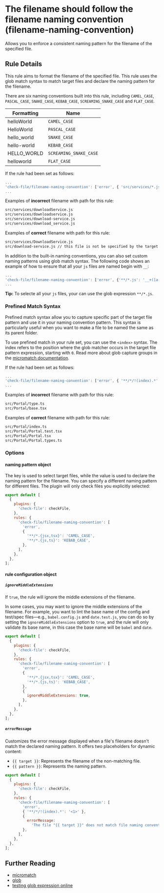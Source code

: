 # The filename should follow the filename naming convention (filename-naming-convention)

Allows you to enforce a consistent naming pattern for the filename of the specified file.

## Rule Details

This rule aims to format the filename of the specified file. This rule uses the glob match syntax to match target files and declare the naming pattern for the filename.

There are six naming conventions built into this rule, including `CAMEL_CASE`, `PASCAL_CASE`, `SNAKE_CASE`, `KEBAB_CASE`, `SCREAMING_SNAKE_CASE` and `FLAT_CASE`.

| Formatting  | Name                   |
| ----------- | ---------------------- |
| helloWorld  | `CAMEL_CASE`           |
| HelloWorld  | `PASCAL_CASE`          |
| hello_world | `SNAKE_CASE`           |
| hello-world | `KEBAB_CASE`           |
| HELLO_WORLD | `SCREAMING_SNAKE_CASE` |
| helloworld  | `FLAT_CASE`            |

If the rule had been set as follows:

```js
...
'check-file/filename-naming-convention': ['error', { 'src/services/*.js': 'PASCAL_CASE' }],
...
```

Examples of **incorrect** filename with path for this rule:

```sh
src/services/downloadService.js
src/services/downloadservice.js
src/services/download-service.js
src/services/download_service.js
```

Examples of **correct** filename with path for this rule:

```sh
src/services/DownloadService.js
src/download-service.js // this file is not be specified by the target pattern, so it is skipped
```

In addition to the built-in naming conventions, you can also set custom naming patterns using glob match syntax. The following code shows an example of how to ensure that all your `js` files are named begin with `__`:

```js
...
'check-file/filename-naming-convention': ['error', {'**/*.js': '__+([a-z])'}],
...
```

**Tip:** To selecte all your `js` files, your can use the glob expression `**/*.js`.

### Prefined Match Syntax

Prefined match syntax allow you to capture specific part of the target file pattern and use it in your naming convention pattern. This syntax is particularly useful when you want to make a file to be named the same as its parent folder.

To use prefined match in your rule set, you can use the `<index>` syntax. The index refers to the position where the glob matcher occurs in the target file pattern expression, starting with `0`. Read more about glob capture groups in the [micromatch documentation](https://github.com/micromatch/micromatch#capture).

If the rule had been set as follows:

```js
...
'check-file/filename-naming-convention': ['error', { '**/*/!(index).*': '<1>' }, { 'ignoreMiddleExtensions': true }],
...
```

Examples of **incorrect** filename with path for this rule:

```sh
src/Portal/type.ts
src/Portal/base.tsx
```

Examples of **correct** filename with path for this rule:

```sh
src/Portal/index.ts
src/Portal/Portal.test.tsx
src/Portal/Portal.tsx
src/Portal/Portal.types.ts
```

### Options

#### naming pattern object

The key is used to select target files, while the value is used to declare the naming pattern for the filename. You can specify a different naming pattern for different files. The plugin will only check files you explicitly selected:

```js
export default [
  {
    plugins: {
      'check-file': checkFile,
    },
    rules: {
      'check-file/filename-naming-convention': [
        'error',
        {
          '**/*.{jsx,tsx}': 'CAMEL_CASE',
          '**/*.{js,ts}': 'KEBAB_CASE',
        },
      ],
    },
  },
];
```

#### rule configuration object

##### `ignoreMiddleExtensions`

If `true`, the rule will ignore the middle extensions of the filename.

In some cases, you may want to ignore the middle extensions of the filename. For example, you want to lint the base name of the config and test/spec files—e.g., `babel.config.js` and `date.test.js`, you can do so by setting the `ignoreMiddleExtensions` option to `true`, and the rule will only validate its base name, in this case the base name will be `babel` and `date`.

```js
export default [
  {
    plugins: {
      'check-file': checkFile,
    },
    rules: {
      'check-file/filename-naming-convention': [
        'error',
        {
          '**/*.{jsx,tsx}': 'CAMEL_CASE',
          '**/*.{js,ts}': 'KEBAB_CASE',
        },
        {
          ignoreMiddleExtensions: true,
        },
      ],
    },
  },
];
```

##### `errorMessage`

Customizes the error message displayed when a file's filename doesn't match the declared naming pattern. It offers two placeholders for dynamic content:

- `{{ target }}`: Represents the filename of the non-matching file.
- `{{ pattern }}`: Represents the naming pattern.

```js
export default [
  {
    plugins: {
      'check-file': checkFile,
    },
    rules: {
      'check-file/filename-naming-convention': [
        'error',
        { '**/*/!(index).*': '<1>' },
        {
          errorMessage:
            'The file "{{ target }}" does not match file naming convention defined("{{ pattern }}") for this project, see contribute.md for details',
        },
      ],
    },
  },
];
```

## Further Reading

- [micromatch](https://github.com/micromatch/micromatch)
- [glob](<https://en.wikipedia.org/wiki/Glob_(programming)>)
- [testing glob expression online](https://globster.xyz)
